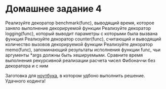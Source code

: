 # Домашнее задание 4

Реализуйте декоратор benchmark(func), выводящий время, которое заняло выполнение декорируемой функции
Реализуйте декоратор logging(func), который выводит параметры с которыми была вызвана функция
Реализуйте декоратор counter(func), считающий и выводящий количество вызовов декорируемой функции
Реализуйте декоратор memo(func), запоминающий результаты исполнения функции func, чьи аргументы *args должны быть хешируемыми. Сравните время выполнения рекурсивной реализации расчета чисел Фибоначчи без декоратора и с ним

Заготовка для [ноутбука](https://colab.research.google.com/drive/1-UyCnEGDaDE03y4YL50oDCVoP3KU7TUs), в котором удбоно выполнить решение.
Удачного кодинга!

